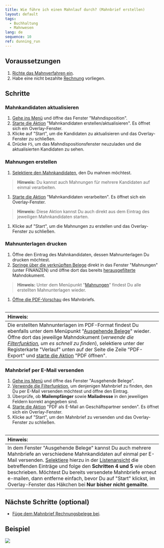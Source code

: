 ```yaml
---
title: Wie führe ich einen Mahnlauf durch? (Mahnbrief erstellen)
layout: default
tags:
  - Buchhaltung
  - Mahnwesen
lang: de
sequence: 10
ref: dunning_run
---
```


## Voraussetzungen
1. [Richte das Mahnverfahren ein](Einrichtung_Mahnung).
1. Habe eine nicht bezahlte [Rechnung](Zu_Auftrag_Rechnung_erstellen) vorliegen.

## Schritte

### Mahnkandidaten aktualisieren
1. [Gehe ins Menü](Menu) und öffne das Fenster "Mahndisposition".
1. [Starte die Aktion](AktionStarten) "Mahnkandidaten erstellen/aktualisieren". Es öffnet sich ein Overlay-Fenster.
1. Klicke auf "Start", um die Kandidaten zu aktualisieren und das Overlay-Fenster zu schließen.
1. Drücke `F5`, um das Mahndispositionsfenster neuzuladen und die aktualisierten Kandidaten zu sehen.

### Mahnungen erstellen
1. [Selektiere den Mahnkandidaten](AuswahlBelege), den Du mahnen möchtest.
 >**Hinweis:** Du kannst auch Mahnungen für mehrere Kandidaten auf einmal verarbeiten.

1. [Starte die Aktion](AktionStarten) "Mahnkandidaten verarbeiten". Es öffnet sich ein Overlay-Fenster.
 >**Hinweis:** Diese Aktion kannst Du auch direkt aus dem Eintrag des jeweiligen Mahnkandidaten starten.

1. Klicke auf "Start", um die Mahnungen zu erstellen und das Overlay-Fenster zu schließen.

### Mahnunterlagen drucken
1. Öffne den Eintrag des Mahnkandidaten, dessen Mahnunterlagen Du drucken möchtest.
1. [Springe über die verknüpften Belege](SpringezuBelegen) direkt in das Fenster "Mahnungen" (unter FINANZEN) und öffne dort das bereits [herausgefilterte](Filterfunktion) Mahndokument.
 >**Hinweis:** Unter dem Menüpunkt "[Mahnungen](Menu)" findest Du alle erstellten Mahnunterlagen wieder.

1. [Öffne die PDF-Vorschau](PDFVorschau) des Mahnbriefs.
<br><br>

| **Hinweis:** |
| :- |
| Die erstellten Mahnunterlagen im PDF-Format findest Du ebenfalls unter dem Menüpunkt "[Ausgehende Belege](Menu)" wieder. Öffne dort das jeweilige Mahndokument (*verwende die [Filterfunktion](Filterfunktion), um es schnell zu finden*), selektiere unter der Registerkarte "Verlauf" unten auf der Seite die Zeile "PDF-Export" und [starte die Aktion](AktionStarten) "PDF öffnen". |

### Mahnbrief per E-Mail versenden
1. [Gehe ins Menü](Menu) und öffne das Fenster "Ausgehende Belege".
1. [Verwende die Filterfunktion](Filterfunktion), um denjenigen Mahnbrief zu finden, den Du per E-Mail versenden möchtest und öffne den Eintrag.
1. Überprüfe, ob **Mailempfänger** sowie **Mailadresse** in den jeweiligen Feldern korrekt angegeben sind.
1. [Starte die Aktion](AktionStarten) "PDF als E-Mail an Geschäftspartner senden". Es öffnet sich ein Overlay-Fenster.
1. Klicke auf "Start", um den Mahnbrief zu versenden und das Overlay-Fenster zu schließen.
<br><br>

| **Hinweis:** |
| :- |
| In dem Fenster "Ausgehende Belege" kannst Du auch mehrere Mahnbriefe an verschiedene Mahnkandidaten auf einmal per E-Mail versenden. [Selektiere](AuswahlBelege) hierzu in der [Listenansicht](Ansichten) die betreffenden Einträge und folge den **Schritten 4 und 5** wie oben beschrieben. Möchtest Du bereits versendete Mahnbriefe erneut e-mailen, dann entferne einfach, bevor Du auf "Start" klickst, im Overlay-Fenster das Häkchen bei **Nur bisher nicht gemailte**. |

## Nächste Schritte (optional)
- [Füge dem Mahnbrief Rechnungsbelege bei](Mahnbrief_mit_Rechnung).

## Beispiel
![](assets/Mahnlauf.gif)
